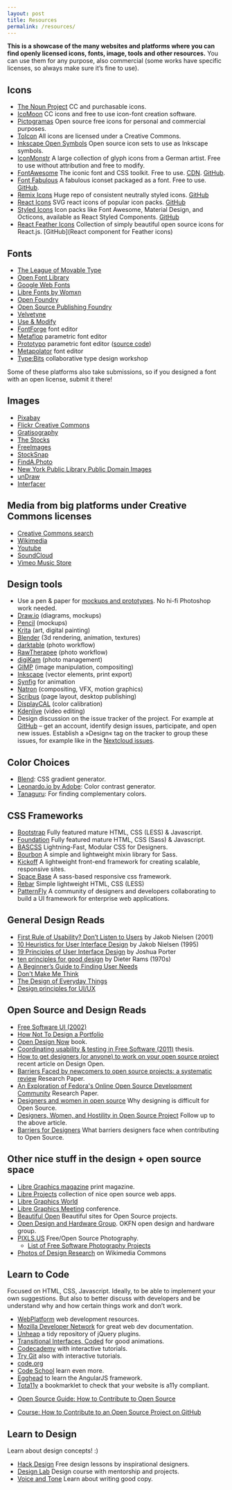 ```yaml
---
layout: post
title: Resources
permalink: /resources/
---
```


**This is a showcase of the many websites and platforms where you can find openly licensed icons, fonts, image, tools and other resources.** You can use them for any purpose, also commercial (some works have specific licenses, so always make sure it’s fine to use).

## Icons

* [The Noun Project](http://thenounproject.com) CC and purchasable icons.
* [IcoMoon](http://icomoon.io/) CC icons and free to use icon-font creation
software.
* [Pictogramas](http://github.com/adrianmg/pictogramas) Open source free icons
for personal and commercial purposes.
* [ToIcon](http://www.toicon.com/) All icons are licensed under a Creative
Commons.
* [Inkscape Open Symbols](https://github.com/Xaviju/inkscape-open-symbols) Open
source icon sets to use as Inkscape symbols.
* [IconMonstr](http://iconmonstr.com/) A large collection of glyph icons from a
German artist. Free to use without attribution and free to modify.
* [FontAwesome](http://fontawesome.io/icons/) The iconic font and CSS toolkit. Free to use. [CDN](https://www.bootstrapcdn.com/fontawesome/). [GitHub](https://github.com/FortAwesome/Font-Awesome).
* [Font Fabulous](https://manageiq.github.io/font-fabulous/) A fabulous iconset packaged as a font. Free to use. [GitHub](https://github.com/ManageIQ/font-fabulous).
* [Remix Icons](https://remixicon.com/) Huge repo of consistent neutrally styled icons. [GitHub](https://github.com/Remix-Design/remixicon)
* [React Icons](https://react-icons.github.io/react-icons/) SVG react icons of popular icon packs. [GitHub](https://github.com/react-icons/react-icons)
* [Styled Icons](https://styled-icons.js.org/) Icon packs like Font Awesome, Material Design, and Octicons, available as React Styled Components. [GitHub](https://github.com/jacobwgillespie/styled-icons)
* [React Feather Icons](https://www.npmjs.com/package/react-feather) Collection of simply beautiful open source icons for React.js. [GitHub](React component for Feather icons)


## Fonts

* [The League of Movable Type](https://www.theleagueofmoveabletype.com/)
* [Open Font Library](http://openfontlibrary.org)
* [Google Web Fonts](http://google.com/fonts)
* [Libre Fonts by Womxn](http://design-research.be/by-womxn/)
* [Open Foundry](https://open-foundry.com)
* [Open Source Publishing Foundry](http://osp.kitchen/foundry/)
* [Velvetyne](https://www.velvetyne.fr)
* [Use & Modify](https://usemodify.com)
* [FontForge](https://fontforge.github.io) font editor
* [Metaflop](https://www.metaflop.com) parametric font editor
* [Prototypo](https://www.prototypo.io) parametric font editor ([source code](https://github.com/byte-foundry/prototypo))
* [Metapolator](http://metapolator.com/home/) font editor
* [Type:Bits](http://manufacturaindependente.org/typebits/) collaborative type design workshop

Some of these platforms also take submissions, so if you designed a font with an open license, submit it there!


## Images

* [Pixabay](http://pixabay.com/)
* [Flickr Creative Commons](https://flickr.com/creativecommons/)
* [Gratisography](http://www.gratisography.com/)
* [The Stocks](http://thestocks.im/)
* [FreeImages](http://www.freeimages.com/)
* [StockSnap](https://stocksnap.io/)
* [FindA.Photo](http://finda.photo/)
* [New York Public Library Public Domain
Images](http://www.nypl.org/research/collections/digital-collections/public-domain?hspace=331354)
* [unDraw](https://undraw.co/)
* [Interfacer](https://interfacer.xyz/)


## Media from big platforms under Creative Commons licenses

* [Creative Commons search](http://search.creativecommons.org)
* [Wikimedia](https://commons.wikimedia.org/wiki/Main_Page)
* [Youtube](https://www.youtube.com/creativecommons)
* [SoundCloud](http://soundcloud.com/creativecommons)
* [Vimeo Music Store](https://vimeo.com/musicstore)


## Design tools

* Use a pen & paper for [mockups and
prototypes](http://alistapart.com/article/paperprototyping). No hi-fi Photoshop
work needed.
* [Draw.io](https://www.draw.io/) (diagrams, mockups)
* [Pencil](http://pencil.evolus.vn/) (mockups)
* [Krita](https://krita.org/en/) (art, digital painting)
* [Blender](https://www.blender.org/) (3d rendering, animation, textures)
* [darktable](https://www.darktable.org/) (photo workflow)
* [RawTherapee](https://www.rawtherapee.com) (photo workflow)
* [digiKam](https://www.digikam.org/) (photo management)
* [GIMP](https://www.gimp.org/) (image manipulation, compositing)
* [Inkscape](https://inkscape.org/en/) (vector elements, print export)
* [Synfig](http://synfig.org/) for animation
* [Natron](https://natrongithub.github.io/) (compositing, VFX, motion graphics)
* [Scribus](https://www.scribus.net/) (page layout, desktop publishing)
* [DisplayCAL](https://displaycal.net/) (color calibration)
* [Kdenlive](https://kdenlive.org) (video editing)
* Design discussion on the issue tracker of the project. For example at
[GitHub](http://github.com) – get an account, identify design issues,
participate, and open new issues. Establish a »Design« tag on the tracker to
group these issues, for example like in the [Nextcloud
issues](https://github.com/nextcloud/core/issues?labels=Design).

## Color Choices

* [Blend](http://www.colinkeany.com/blend/): CSS gradient generator.
* [Leonardo.io by Adobe](https://leonardocolor.io/): Color contrast generator.
* [Tanaguru](https://contrast-finder.tanaguru.com/): For finding complementary colors.

## CSS Frameworks

* [Bootstrap](http://getbootstrap.com) Fully featured mature HTML, CSS (LESS) &
Javascript.
* [Foundation](http://foundation.zurb.com) Fully featured mature HTML, CSS
(Sass) & Javascript.
* [BASCSS](http://www.basscss.com/) Lightning-Fast, Modular CSS for Designers.
* [Bourbon](http://bourbon.io/) A simple and lightweight mixin library for Sass.
* [Kickoff](http://tmwagency.github.io/kickoff/) A lightweight front-end
framework for creating scalable, responsive sites.
* [Space Base](http://spacebase.space150.com/) A sass-based responsive css
framework.
* [Rebar](http://github.com/brennannovak/rebar) Simple lightweight HTML, CSS
(LESS)
* [PatternFly](http://patternfly.org) A community of designers and developers collaborating to build a UI framework for enterprise web applications.


## General Design Reads
* [First Rule of Usability? Don’t Listen to
Users](http://www.nngroup.com/articles/first-rule-of-usability-dont-listen-to-users/)
by Jakob Nielsen (2001)
* [10 Heuristics for User Interface
Design](http://www.nngroup.com/articles/ten-usability-heuristics/) by Jakob
Nielsen (1995)
* [19 Principles of User Interface
Design](http://bokardo.com/principles-of-user-interface-design/) by Joshua
Porter
* [ten principles for good design](https://www.vitsoe.com/gb/about/good-design)
by Dieter Rams (1970s)
* [A Beginner’s Guide to Finding User
Needs](http://jdittrich.github.io/userNeedResearchBook/)
* [Don't Make Me
Think](http://www.amazon.com/Dont-Make-Me-Think-Usability/dp/0321344758/ref=sr_1_1?s=books&ie=UTF8&qid=1371607999&sr=1-1&keywords=don%27t+make+me+think)
* [The Design of Everyday
Things](http://www.amazon.com/Design-Everyday-Things-Donald-Norman/dp/0465067107/ref=sr_1_1?s=books&ie=UTF8&qid=1371607869&sr=1-1&keywords=the+design+of+everyday+things)
* [Design principles for UI/UX](http://learndesignprinciples.com/)


## Open Source and Design Reads

* [Free Software UI (2002)](http://ometer.com/free-software-ui.html)
* [How Not To Design a
Portfolio](http://www.alexcornell.com/the-worst-portfolio-ever/)
* [Open Design Now](http://opendesignnow.org/) book.
* [Coordinating usability & testing in Free Software (2011)](http://jancborchardt.net/usability-in-free-software) thesis.
* [How to get designers (or anyone) to work on your open source
project](http://designopen.org/articles/import-designers/) recent article on
Design Open.
* [Barriers Faced by newcomers to open source projects: a systematic
review](http://www.academia.edu/6537077/Barriers_faced_by_newcomers_to_open_source_projects_a_systematic_review)
Research Paper.
* [An Exploration of Fedora's Online Open Source Development
Community](https://www.academia.edu/4303779/An_Exploration_of_Fedora_s_Online_Open_Source_Development_Community)
Research Paper.
* [Designers and women in open
source](http://old.vi.to/designers-and-women-in-open-source.html) Why designing
is difficult for Open Source.
* [Designers, Women, and Hostility in Open Source
Project](http://smarterware.org/7550/designers-women-and-hostility-in-open-source)
Follow up to the above article.
* [Barriers for
Designers](http://designopen.org/articles/barriers-for-designers/) What barriers
designers face when contributing to Open Source.


## Other nice stuff in the design + open source space

* [Libre Graphics magazine](http://libregraphicsmag.com/) print magazine.
* [Libre Projects](http://libreprojects.net) collection of nice open source web
apps.
* [Libre Graphics World](http://libregraphicsworld.org/)
* [Libre Graphics Meeting](http://libregraphicsmeeting.org/) conference.
* [Beautiful Open](http://beautifulopen.com) Beautiful sites for Open Source
projects.
* [Open Design and Hardware Group](http://design.okfn.org/). OKFN open design
and hardware group.
* [PIXLS.US](https://pixls.us) Free/Open Source Photography.
    * [List of Free Software Photography Projects](https://pixls.us/software/)
* [Photos of Design Research](https://commons.wikimedia.org/wiki/Category:Designethnography) on Wikimedia Commons


## Learn to Code

Focused on HTML, CSS, Javascript. Ideally, to be able to implement your own
suggestions. But also to better discuss with developers and be understand why
and how certain things work and don’t work.

* [WebPlatform](http://www.webplatform.org/) web development resources.
* [Mozilla Developer Network](https://developer.mozilla.org/) for great web dev
documentation.
* [Unheap](http://www.unheap.com/) a tidy repository of jQuery plugins.
* [Transitional Interfaces,
Coded](http://css-tricks.com/transitional-interfaces-coded/) for good
animations.
* [Codecademy](http://www.codecademy.com/) with interactive tutorials.
* [Try Git](http://try.github.io/) also with interactive tutorials.
* [code.org](http://code.org/)
* [Code School](https://www.codeschool.com/) learn even more.
* [Egghead](http://egghead.io/) to learn the AngularJS framework.
* [Tota11y](https://github.com/Khan/tota11y) a bookmarklet to check that your
website is a11y compliant.
- [Open Source Guide: How to Contribute to Open Source](https://opensource.guide/how-to-contribute/)
* [Course: How to Contribute to an Open Source Project on GitHub](https://egghead.io/courses/how-to-contribute-to-an-open-source-project-on-github)


## Learn to Design

Learn about design concepts! :)

* [Hack Design](https://hackdesign.org/) Free design lessons by inspirational
designers.
* [Design Lab](http://trydesignlab.com/) Design course with mentorship and
projects.
* [Voice and Tone](http://voiceandtone.com/) Learn about writing good copy.
